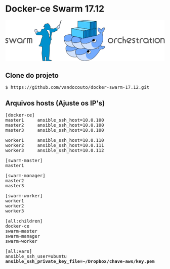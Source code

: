 # Docker-ce Swarm 17.12
![alt text](imgs/swarm1.png#center "Login")

## Clone do projeto

<pre>
$ https://github.com/vandocouto/docker-swarm-17.12.git
</pre>

## Arquivos hosts (Ajuste os IP's)
<pre>
[docker-ce]
master1     ansible_ssh_host=10.0.100
master2     ansible_ssh_host=10.0.100
master3     ansible_ssh_host=10.0.100

worker1     ansible_ssh_host=10.0.110
worker2     ansible_ssh_host=10.0.111
worker3     ansible_ssh_host=10.0.112

[swarm-master]
master1

[swarm-manager]
master2
master3

[swarm-worker]
worker1
worker2
worker3

[all:children]
docker-ce
swarm-master
swarm-manager
swarm-worker

[all:vars]
ansible_ssh_user=ubuntu
<b>ansible_ssh_private_key_file=~/Dropbox/chave-aws/key.pem</b>
</pre>
